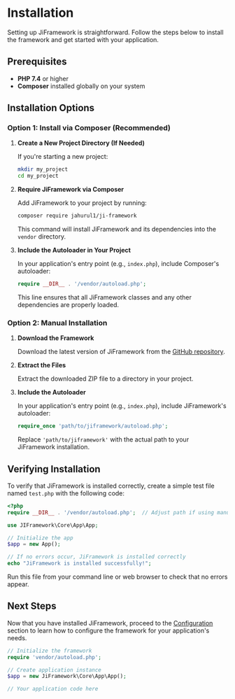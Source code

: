 # Installation

Setting up JiFramework is straightforward. Follow the steps below to install the framework and get started with your application.

## Prerequisites

* **PHP 7.4** or higher
* **Composer** installed globally on your system

## Installation Options

### Option 1: Install via Composer (Recommended)

1. **Create a New Project Directory (If Needed)**

   If you're starting a new project:

   ```bash
   mkdir my_project
   cd my_project
   ```

2. **Require JiFramework via Composer**

   Add JiFramework to your project by running:

   ```bash
   composer require jahurul1/ji-framework
   ```

   This command will install JiFramework and its dependencies into the `vendor` directory.

3. **Include the Autoloader in Your Project**

   In your application's entry point (e.g., `index.php`), include Composer's autoloader:

   ```php
   require __DIR__ . '/vendor/autoload.php';
   ```

   This line ensures that all JiFramework classes and any other dependencies are properly loaded.

### Option 2: Manual Installation

1. **Download the Framework**

   Download the latest version of JiFramework from the [GitHub repository](https://github.com/jiframework/jiframework).

2. **Extract the Files**

   Extract the downloaded ZIP file to a directory in your project.

3. **Include the Autoloader**

   In your application's entry point (e.g., `index.php`), include JiFramework's autoloader:

   ```php
   require_once 'path/to/jiframework/autoload.php';
   ```

   Replace `'path/to/jiframework'` with the actual path to your JiFramework installation.

## Verifying Installation

To verify that JiFramework is installed correctly, create a simple test file named `test.php` with the following code:

```php
<?php
require __DIR__ . '/vendor/autoload.php';  // Adjust path if using manual installation

use JIFramework\Core\App\App;

// Initialize the app
$app = new App();

// If no errors occur, JiFramework is installed correctly
echo "JiFramework is installed successfully!";
```

Run this file from your command line or web browser to check that no errors appear.


## Next Steps

Now that you have installed JiFramework, proceed to the [Configuration](configuration.md) section to learn how to configure the framework for your application's needs. 

```php
// Initialize the framework
require 'vendor/autoload.php';

// Create application instance
$app = new JiFramework\Core\App\App();

// Your application code here
``` 

